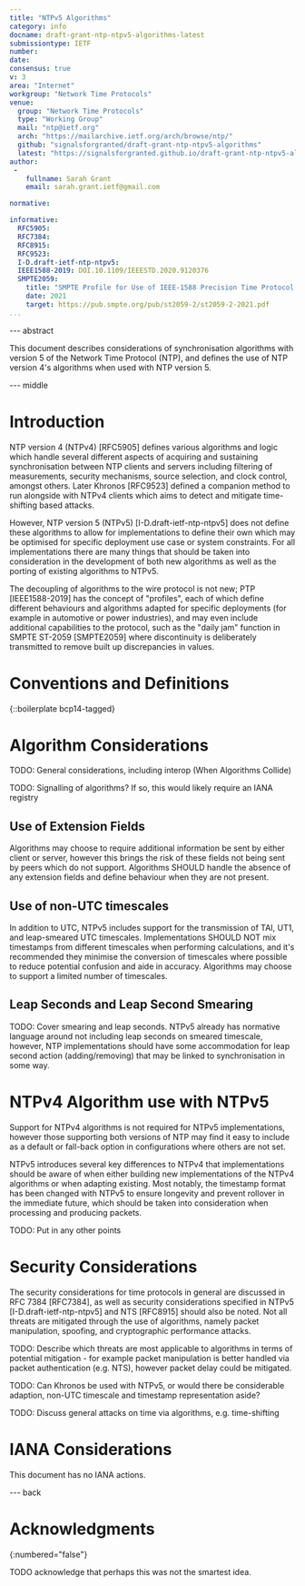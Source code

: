 ```yaml
---
title: "NTPv5 Algorithms"
category: info
docname: draft-grant-ntp-ntpv5-algorithms-latest
submissiontype: IETF
number:
date:
consensus: true
v: 3
area: "Internet"
workgroup: "Network Time Protocols"
venue:
  group: "Network Time Protocols"
  type: "Working Group"
  mail: "ntp@ietf.org"
  arch: "https://mailarchive.ietf.org/arch/browse/ntp/"
  github: "signalsforgranted/draft-grant-ntp-ntpv5-algorithms"
  latest: "https://signalsforgranted.github.io/draft-grant-ntp-ntpv5-algorithms/draft-grant-ntp-ntpv5-algorithms.html"
author:
 -
    fullname: Sarah Grant
    email: sarah.grant.ietf@gmail.com

normative:

informative:
  RFC5905:
  RFC7384:
  RFC8915:
  RFC9523:
  I-D.draft-ietf-ntp-ntpv5:
  IEEE1588-2019: DOI.10.1109/IEEESTD.2020.9120376
  SMPTE2059:
    title: "SMPTE Profile for Use of IEEE-1588 Precision Time Protocol in Professional Broadcast Applications"
    date: 2021
    target: https://pub.smpte.org/pub/st2059-2/st2059-2-2021.pdf
...
```


--- abstract

This document describes considerations of synchronisation algorithms with version 5 of the Network Time Protocol (NTP), and defines the use of NTP version 4's algorithms when used with NTP version 5.

--- middle

# Introduction

NTP version 4 (NTPv4) [RFC5905] defines various algorithms and logic which handle several different aspects of acquiring and sustaining synchronisation between NTP clients and servers including filtering of measurements, security mechanisms, source selection, and clock control, amongst others. Later Khronos [RFC9523] defined a companion method to run alongside with NTPv4 clients which aims to detect and mitigate time-shifting based attacks.

However, NTP version 5 (NTPv5) [I-D.draft-ietf-ntp-ntpv5] does not define these algorithms to allow for implementations to define their own which may be optimised for specific deployment use case or system constraints. For all implementations there are many things that should be taken into consideration in the development of both new algorithms as well as the porting of existing algorithms to NTPv5.

The decoupling of algorithms to the wire protocol is not new; PTP [IEEE1588-2019] has the concept of "profiles", each of which define different behaviours and algorithms adapted for specific deployments (for example in automotive or power industries), and may even include additional capabilities to the protocol, such as the "daily jam" function in SMPTE ST-2059 [SMPTE2059] where discontinuity is deliberately transmitted to remove built up discrepancies in values.

# Conventions and Definitions

{::boilerplate bcp14-tagged}

# Algorithm Considerations

TODO: General considerations, including interop (When Algorithms Collide)

TODO: Signalling of algorithms? If so, this would likely require an IANA registry

## Use of Extension Fields

Algorithms may choose to require additional information be sent by either client or server, however this brings the risk of these fields not being sent by peers which do not support. Algorithms SHOULD handle the absence of any extension fields and define behaviour when they are not present.

## Use of non-UTC timescales

In addition to UTC, NTPv5 includes support for the transmission of TAI, UT1, and leap-smeared UTC timescales. Implementations SHOULD NOT mix timestamps from different timescales when performing calculations, and it's recommended they minimise the conversion of timescales where possible to reduce potential confusion and aide in accuracy. Algorithms may choose to support a limited number of timescales.

## Leap Seconds and Leap Second Smearing

TODO: Cover smearing and leap seconds. NTPv5 already has normative language around not including leap seconds on smeared timescale, however, NTP implementations should have some accommodation for leap second action (adding/removing) that may be linked to synchronisation in some way.

# NTPv4 Algorithm use with NTPv5

Support for NTPv4 algorithms is not required for NTPv5 implementations, however those supporting both versions of NTP may find it easy to include as a default or fall-back option in configurations where others are not set.

NTPv5 introduces several key differences to NTPv4 that implementations should be aware of when either building new implementations of the NTPv4 algorithms or when adapting existing. Most notably, the timestamp format has been changed with NTPv5 to ensure longevity and prevent rollover in the immediate future, which should be taken into consideration when processing and producing packets.

TODO: Put in any other points

# Security Considerations

The security considerations for time protocols in general are discussed in RFC 7384 [RFC7384], as well as security considerations specified in NTPv5 [I-D.draft-ietf-ntp-ntpv5] and NTS [RFC8915] should also be noted. Not all threats are mitigated through the use of algorithms, namely packet manipulation, spoofing, and cryptographic performance attacks.

TODO: Describe which threats are most applicable to algorithms in terms of potential mitigation - for example packet manipulation is better handled via packet authentication (e.g. NTS), however packet delay could be mitigated.

TODO: Can Khronos be used with NTPv5, or would there be considerable adaption, non-UTC timescale and timestamp representation aside?

TODO: Discuss general attacks on time via algorithms, e.g. time-shifting

# IANA Considerations

This document has no IANA actions.


--- back

# Acknowledgments
{:numbered="false"}

TODO acknowledge that perhaps this was not the smartest idea.
